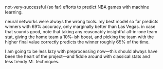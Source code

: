 not-very-successful (so far) efforts to predict NBA games with machine learning.

neural networks were always the wrong tools. my best model so far predicts winners with 69% accuracy, only marginally better than Las Vegas. in case that sounds good, note that taking any reasonably insightful all-in-one team stat, giving the home team a 10%-ish boost, and picking the team with the higher final value correctly predicts the winner roughly 65% of the time. 

I am going to be less lazy with preprocessing now—this should always have been the heart of the project—and fiddle around with classical stats and less trendy ML techniques.